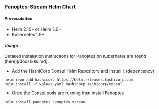 ### Panoptes-Stream Helm Chart

#### Prerequisites
- Helm 2.10+ or Helm 3.0+
- Kubernetes 1.9+

#### Usage
Detailed installation instructions for Panoptes on Kubernetes are found (here)[/docs/k8s.md].

- Add the HashiCorp Consul Helm Repository and Install it (dependency)
```
helm repo add hashicorp https://helm.releases.hashicorp.com
helm install -f values.yaml hashicorp hashicorp/consul
```
- Once the Consul pods are running then install Panoptes
```
helm install panoptes panoptes-stream
```

